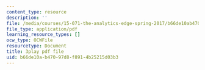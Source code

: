```yaml
---
content_type: resource
description: ''
file: /media/courses/15-071-the-analytics-edge-spring-2017/b66de10ab47097d8f8914b25215d03b3_cT3KA-QLEI0.pdf
file_type: application/pdf
learning_resource_types: []
ocw_type: OCWFile
resourcetype: Document
title: 3play pdf file
uid: b66de10a-b470-97d8-f891-4b25215d03b3
---
```

